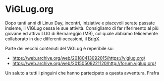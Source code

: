 # ViGLug.org

Dopo tanti anni di Linux Day, incontri, iniziative e piacevoli serate passate insieme, il ViGLug cessa le sue attività.
Consigliamo di far riferimento al più giovane ed attivo LUG di Bernareggio (MB), col quale abbiamo felicemente collaborato in due differenti occasioni, il [BrigX](http://brigx.it/).

Parte dei vecchi contenuti del ViGLug è reperibile su:
 - https://web.archive.org/web/20180413092015/https://viglug.org/
 - https://web.archive.org/web/20150509221120/http://forum.viglug.org/
 
 Un saluto a tutti i pinguini che hanno partecipato a questa avventura,
 Frafra
